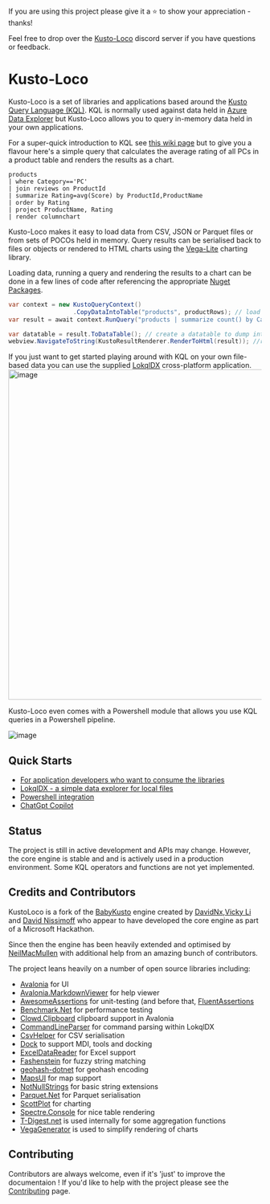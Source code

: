 


If you are using this project please give it a :star: to show your appreciation - thanks!

Feel free to drop over the [Kusto-Loco](https://discord.com/channels/1409404903260164138/1409404903851294816) discord server if you have questions or feedback.

# Kusto-Loco

Kusto-Loco is a set of libraries and applications based around the [Kusto Query Language (KQL)](https://learn.microsoft.com/en-us/azure/data-explorer/kusto/query/).  KQL is normally used against data held in [Azure Data Explorer](https://learn.microsoft.com/en-us/azure/data-explorer/) but Kusto-Loco allows you to query in-memory data held in your own applications.


For a super-quick introduction to KQL see [this wiki page](https://github.com/NeilMacMullen/kusto-loco/wiki/Basic-introduction-to-KQL) but to give you a flavour here's a simple query that calculates the average rating of all PCs in a product table and renders the results as a chart.

```kql
products 
| where Category=='PC' 
| join reviews on ProductId 
| summarize Rating=avg(Score) by ProductId,ProductName 
| order by Rating
| project ProductName, Rating
| render columnchart
```


Kusto-Loco makes it easy to load data from CSV, JSON or Parquet files or from sets of POCOs held in memory. Query results can be serialised back to files or objects or rendered to HTML charts using the [Vega-Lite](https://vega.github.io/vega-lite/examples/) charting library.

Loading data, running a query and rendering the results to a chart can be done in a few lines of code after referencing the appropriate [Nuget Packages](https://github.com/NeilMacMullen/kusto-loco/wiki/Applications-and-Nuget-Packages).

```csharp
var context = new KustoQueryContext()
                  .CopyDataIntoTable("products", productRows); // load data from a set of POCOs
var result = await context.RunQuery("products | summarize count() by Category | render piechart");

var datatable = result.ToDataTable(); // create a datatable to dump into a datagrid
webview.NavigateToString(KustoResultRenderer.RenderToHtml(result)); //render chart
```

If you just want to get started playing around with KQL on your own file-based data you can use the supplied [LokqlDX](https://github.com/NeilMacMullen/kusto-loco/wiki/LokqlDX) cross-platform application. 
<img width="1000" height="658" alt="image" src="https://github.com/user-attachments/assets/64025645-bbb7-4ed8-9dc3-3393fcb3d4c0" />



Kusto-Loco even comes with a Powershell module that allows you use KQL queries in a  Powershell pipeline.

![image](https://github.com/NeilMacMullen/kusto-loco/assets/9131337/2522d3f0-9b57-4009-a270-8f6fc13d91a1)

## Quick Starts

- [For application developers who want to consume the libraries](https://github.com/NeilMacMullen/kusto-loco/wiki/Using-the-query-engine)
- [LokqlDX - a simple data explorer for local files](https://github.com/NeilMacMullen/kusto-loco/wiki/LokqlDX)
- [Powershell integration](https://github.com/NeilMacMullen/kusto-loco/wiki/Powershell-Integration)
- [ChatGpt Copilot](https://github.com/NeilMacMullen/kusto-loco/wiki/LokqlDX#chatgpt-copilot)



## Status

The project is still in active development and APIs may change.  However, the core engine is stable and and is actively used in a production environment.  Some KQL operators and functions are not yet implemented. 

## Credits and Contributors

KustoLoco is a fork of the [BabyKusto](https://github.com/davidnx/baby-kusto-csharp) engine created by [DavidNx](https://github.com/davidnx),[Vicky Li](https://github.com/VickyLi2021) and [David Nissimoff](https://github.com/davidni) who appear to have developed the core engine as part of a Microsoft Hackathon.  

Since then the engine has been heavily extended and optimised by [NeilMacMullen](https://github.com/NeilMacMullen) with additional help from an amazing bunch of contributors.


The project leans heavily on a number of open source libraries including:
- [Avalonia](https://github.com/AvaloniaUI/Avalonia) for UI
- [Avalonia.MarkdownViewer](https://github.com/LITTOMA/Avalonia.MarkdownViewer) for help viewer
- [AwesomeAssertions](https://github.com/AwesomeAssertions/AwesomeAssertions) for unit-testing (and before that, [FluentAssertions](https://github.com/fluentassertions/fluentassertions)
- [Benchmark.Net](https://github.com/dotnet/BenchmarkDotNet) for performance testing
- [Clowd.Clipboard](https://github.com/clowd/Clowd.Clipboard) clipboard support in Avalonia
- [CommandLineParser](https://github.com/commandlineparser/commandline) for command parsing within LokqlDX
- [CsvHelper](https://joshclose.github.io/CsvHelper/) for CSV serialisation
- [Dock](https://github.com/wieslawsoltes/Dock) to support MDI, tools and docking
- [ExcelDataReader](https://github.com/ExcelDataReader/ExcelDataReader) for Excel support
- [Fashenstein](https://github.com/DanHarltey/Fastenshtein) for fuzzy string matching
- [geohash-dotnet](https://github.com/postlagerkarte/geohash-dotnet) for geohash encoding
- [MapsUI](https://github.com/Mapsui/Mapsui) for map support
- [NotNullStrings](https://github.com/NeilMacMullen/NotNullStrings) for basic string extensions
- [Parquet.Net](https://github.com/aloneguid/parquet-dotnet) for Parquet serialisation
- [ScottPlot](https://github.com/ScottPlot/ScottPlot) for charting
- [Spectre.Console](https://github.com/spectreconsole/spectre.console) for nice table rendering
- [T-Digest.net](https://github.com/ASolomatin/T-Digest.NET) is used internally for some aggregation functions
- [VegaGenerator](https://github.com/NeilMacMullen/VegaGenerator) is used to simplify rendering of charts

## Contributing

Contributors are always welcome, even if it's 'just' to improve the documentaion ! If you'd like to help with the project please see the [Contributing](https://github.com/NeilMacMullen/kusto-loco/wiki/Contributing) page.
